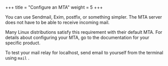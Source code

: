 +++
title = "Configure an MTA"
weight = 5
+++

You can use Sendmail, Exim, postfix, or something simpler. The MTA server does not have to be able to receive incoming mail. 

Many Linux distributions satisfy this requirement with their default MTA. For details about configuring your MTA, go to the documentation for your specific product. 

To test your mail relay for localhost, send email to yourself from the terminal using `mail` . 

